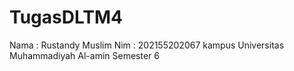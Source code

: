 # TugasDLTM4
Nama :  Rustandy Muslim
Nim : 202155202067
kampus Universitas Muhammadiyah Al-amin
Semester 6
